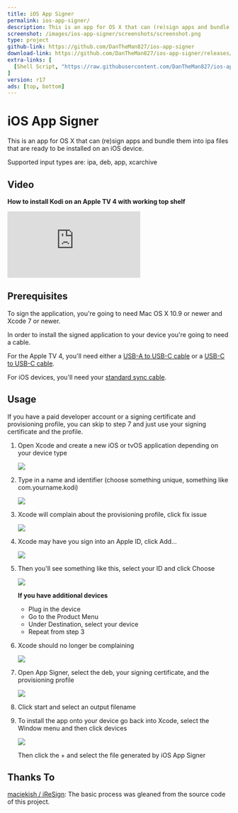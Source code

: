 ```yaml
---
title: iOS App Signer
permalink: ios-app-signer/
description: This is an app for OS X that can (re)sign apps and bundle them into ipa files that are ready to be installed on an iOS device.
screenshot: /images/ios-app-signer/screenshots/screenshot.png
type: project
github-link: https://github.com/DanTheMan827/ios-app-signer
download-link: https://github.com/DanTheMan827/ios-app-signer/releases/download/r17/iOS.App.Signer.app.zip
extra-links: [
  [Shell Script, "https://raw.githubusercontent.com/DanTheMan827/ios-app-signer/shell_script/app-sign.sh"]
]
version: r17
ads: [top, bottom]
---
```

# iOS App Signer
This is an app for OS X that can (re)sign apps and bundle them into ipa files that are ready to be installed on an iOS device.

Supported input types are: ipa, deb, app, xcarchive

## Video
<div class="videos">
  <p><strong>How to install Kodi on an Apple TV 4 with working top shelf</strong></p>
  <div class="youtube"><iframe src="https://www.youtube.com/embed/SI2_-RO10wg?rel=0&amp;showinfo=0" frameborder="0" allowfullscreen=""></iframe></div>
</div>

## Prerequisites
To sign the application, you're going to need Mac OS X 10.9 or newer and Xcode 7 or newer.

In order to install the signed application to your device you're going to need a cable.

For the Apple TV 4, you'll need either a [USB-A to USB-C cable](http://amzn.to/1RHIQ5k) or a [USB-C to USB-C cable](http://amzn.to/1JGxDks).

For iOS devices, you'll need your [standard sync cable](http://amzn.to/1RHJJuA).

## Usage
If you have a paid developer account or a signing certificate and provisioning profile, you can skip to step 7 and just use your signing certificate and the profile.

1. Open Xcode and create a new iOS or tvOS application depending on your device type

   ![](/images/ios-app-signer/screenshots/howto-1.png)

2. Type in a name and identifier (choose something unique, something like com.yourname.kodi)

   ![](/images/ios-app-signer/screenshots/howto-2.png)

3. Xcode will complain about the provisioning profile, click fix issue

   ![](/images/ios-app-signer/screenshots/howto-3.png)

4. Xcode may have you sign into an Apple ID, click Add...

   ![](/images/ios-app-signer/screenshots/howto-4.png)

5. Then you'll see something like this, select your ID and click Choose

   ![](/images/ios-app-signer/screenshots/howto-5.png)

   **If you have additional devices**
   
      * Plug in the device
      * Go to the Product Menu
      * Under Destination, select your device
      * Repeat from step 3
	
6. Xcode should no longer be complaining

   ![](/images/ios-app-signer/screenshots/howto-6.png)

7. Open App Signer, select the deb, your signing certificate, and the provisioning profile

   ![](/images/ios-app-signer/screenshots/howto-7.png)

8. Click start and select an output filename

9. To install the app onto your device go back into Xcode, select the Window menu and then click devices 
   
   ![](/images/ios-app-signer/screenshots/howto-8.png)
   
   Then click the + and select the file generated by iOS App Signer

## Thanks To
[maciekish / iReSign](https://github.com/maciekish/iReSign): The basic process was gleaned from the source code of this project.